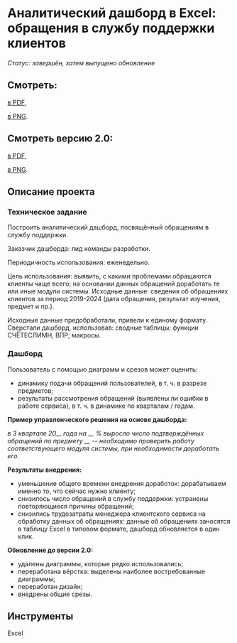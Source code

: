 # Аналитический дашборд в Excel: обращения в службу поддержки клиентов

*Статус: завершён, затем выпущено обновление*

## Смотреть:
[в PDF](https://github.com/niksan-da/Portfolio/blob/main/Dashbord_Support_service/Dashbord_Support_service.pdf),

[в PNG](https://github.com/niksan-da/Portfolio/blob/main/Dashbord_Support_service/Dashbord_Support_service.png).

## Смотреть версию 2.0:
[в PDF](https://github.com/niksan-da/Portfolio/blob/main/Dashbord_Support_service/Dashbord_Support_service-2.pdf),

[в PNG](https://github.com/niksan-da/Portfolio/blob/main/Dashbord_Support_service/Dashbord_Support_service-2.png).

## Описание проекта
### Техническое задание
Построить аналитический дашборд, посвящённый обращениям в службу поддержки.
 
Заказчик дашборда: лид команды разработки.
 
Периодичность использования: еженедельно.
 
Цель использования: выявить, с какими проблемами обращаются клиенты чаще всего; на основании данных обращений доработать те или иные модули системы.
Исходные данные: сведения об обращениях клиентов за период 2019-2024 (дата обращения, результат изучения, предмет и пр.).

Исходные данные предобработали, привели к единому формату.
Сверстали дашборд, использовав: сводные таблицы; функции СЧЁТЕСЛИМН, ВПР; макросы.

### Дашборд
Пользователь с помощью диаграмм и срезов может оценить:
- динамику подачи обращений пользователей, в т. ч. в разрезе предметов;
- результаты рассмотрения обращений (выявлены ли ошибки в работе сервиса), в т. ч. в динамике по кварталам / годам.


**Пример управленческого решения на основе дашборда:**
 
*в 3 квартале 20__ года на __ % выросло число подтверждённых обращений по предмету __ -- необходимо проверить работу соответствующего модуля системы, при необходимости доработать его*.

  
**Результаты внедрения:**
- уменьшение общего времени внедрения доработок: дорабатываем именно то, что сейчас нужно клиенту;
- снизилось число обращений в службу поддержки: устранены повторяющиеся причины обращений;
- снизились трудозатраты менеджера клиентского сервиса на обработку данных об обращениях: данные об обращениях заносятся в таблицу Excel в типовом формате, дашборд обновляется в один клик.

**Обновление до версии 2.0:**
- удалены диаграммы, которые редко использовались;
- переработана вёрстка: выделены наиболее востребованные диаграммы;
- переработан дизайн;
- внедрены общие срезы.

## Инструменты
Excel
